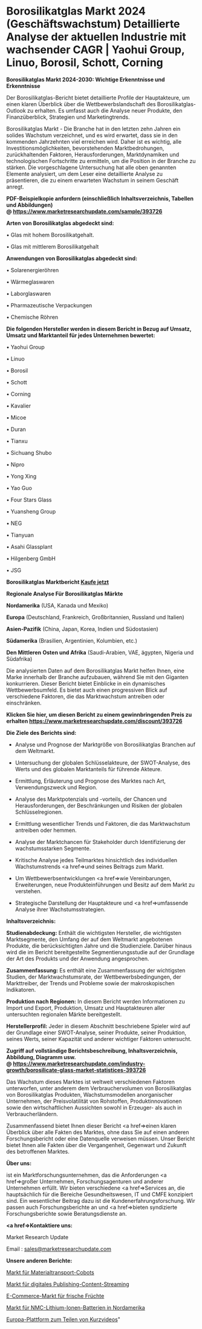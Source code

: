 # Borosilikatglas Markt 2024 (Geschäftswachstum) Detaillierte Analyse der aktuellen Industrie mit wachsender CAGR | Yaohui Group, Linuo, Borosil, Schott, Corning

<strong>Borosilikatglas Markt 2024-2030: Wichtige Erkenntnisse und Erkenntnisse</strong>

Der Borosilikatglas-Bericht bietet detaillierte Profile der Hauptakteure, um einen klaren Überblick über die Wettbewerbslandschaft des Borosilikatglas-Outlook zu erhalten. Es umfasst auch die Analyse neuer Produkte, den Finanzüberblick, Strategien und Marketingtrends.

Borosilikatglas Markt - Die Branche hat in den letzten zehn Jahren ein solides Wachstum verzeichnet, und es wird erwartet, dass sie in den kommenden Jahrzehnten viel erreichen wird. Daher ist es wichtig, alle Investitionsmöglichkeiten, bevorstehenden Marktbedrohungen, zurückhaltenden Faktoren, Herausforderungen, Marktdynamiken und technologischen Fortschritte zu ermitteln, um die Position in der Branche zu stärken. Die vorgeschlagene Untersuchung hat alle oben genannten Elemente analysiert, um dem Leser eine detaillierte Analyse zu präsentieren, die zu einem erwarteten Wachstum in seinem Geschäft anregt.

<strong><b>PDF-Beispielkopie anfordern (einschließlich Inhaltsverzeichnis, Tabellen und Abbildungen) @ </b></strong><strong><a href=https://www.marketresearchupdate.com/sample/393726><strong>https://www.marketresearchupdate.com/sample/393726</u></a></strong></strong>

<strong>Arten von Borosilikatglas abgedeckt sind:</strong>

• Glas mit hohem Borosilikatgehalt.

• Glas mit mittlerem Borosilikatgehalt

<strong>Anwendungen von Borosilikatglas abgedeckt sind:</strong>

• Solarenergieröhren

• Wärmeglaswaren

• Laborglaswaren

• Pharmazeutische Verpackungen

• Chemische Röhren

<strong>Die folgenden Hersteller werden in diesem Bericht in Bezug auf Umsatz, Umsatz und Marktanteil für jedes Unternehmen bewertet:</strong>

• Yaohui Group

• Linuo

• Borosil

• Schott

• Corning

• Kavalier

• Micoe

• Duran

• Tianxu

• Sichuang Shubo

• Nipro

• Yong Xing

• Yao Guo

• Four Stars Glass

• Yuansheng Group

• NEG

• Tianyuan

• Asahi Glassplant

• Hilgenberg GmbH

• JSG

<strong>Borosilikatglas Marktbericht <a href=https://www.marketresearchupdate.com/buynow/393726>Kaufe jetzt</a></strong>

<strong>Regionale Analyse Für Borosilikatglas Märkte</strong>

<strong>Nordamerika</strong> (USA, Kanada und Mexiko)

<strong>Europa</strong> (Deutschland, Frankreich, Großbritannien, Russland und Italien)

<strong>Asien-Pazifik</strong> (China, Japan, Korea, Indien und Südostasien)

<strong>Südamerika</strong> (Brasilien, Argentinien, Kolumbien, etc.)

<strong>Den Mittleren</strong> <strong>Osten und Afrika</strong> (Saudi-Arabien, VAE, ägypten, Nigeria und Südafrika)

Die analysierten Daten auf dem Borosilikatglas Markt helfen Ihnen, eine Marke innerhalb der Branche aufzubauen, während Sie mit den Giganten konkurrieren. Dieser Bericht bietet Einblicke in ein dynamisches Wettbewerbsumfeld. Es bietet auch einen progressiven Blick auf verschiedene Faktoren, die das Marktwachstum antreiben oder einschränken.

<strong>Klicken Sie hier, um diesen Bericht zu einem gewinnbringenden Preis zu erhalten
</strong><strong><a href=https://www.marketresearchupdate.com/discount/393726>https://www.marketresearchupdate.com/discount/393726</b></u></strong></a>

<strong>Die Ziele des Berichts sind:</strong>

- Analyse und Prognose der Marktgröße von Borosilikatglas Branchen auf dem Weltmarkt.

- Untersuchung der globalen Schlüsselakteure, der SWOT-Analyse, des Werts und des globalen Marktanteils für führende Akteure.

- Ermittlung, Erläuterung und Prognose des Marktes nach Art, Verwendungszweck und Region.

- Analyse des Marktpotenzials und -vorteils, der Chancen und Herausforderungen, der Beschränkungen und Risiken der globalen Schlüsselregionen.

- Ermittlung wesentlicher Trends und Faktoren, die das Marktwachstum antreiben oder hemmen.

- Analyse der Marktchancen für Stakeholder durch Identifizierung der wachstumsstarken Segmente.

- Kritische Analyse jedes Teilmarktes hinsichtlich des individuellen Wachstumstrends <a href=>und</a> seines Beitrags zum Markt.

- Um Wettbewerbsentwicklungen <a href=>wie</a> Vereinbarungen, Erweiterungen, neue Produkteinführungen und Besitz auf dem Markt zu verstehen.

- Strategische Darstellung der Hauptakteure und <a href=>umfas</a>sende Analyse ihrer Wachstumsstrategien.

<strong>Inhaltsverzeichnis:</strong>

<strong>Studienabdeckung:</strong> Enthält die wichtigsten Hersteller, die wichtigsten Marktsegmente, den Umfang der auf dem Weltmarkt angebotenen Produkte, die berücksichtigten Jahre und die Studienziele. Darüber hinaus wird die im Bericht bereitgestellte Segmentierungsstudie auf der Grundlage der Art des Produkts und der Anwendung angesprochen.

<strong>Zusammenfassung:</strong> Es enthält eine Zusammenfassung der wichtigsten Studien, der Marktwachstumsrate, der Wettbewerbsbedingungen, der Markttreiber, der Trends und Probleme sowie der makroskopischen Indikatoren.

<strong>Produktion nach Regionen:</strong> In diesem Bericht werden Informationen zu Import und Export, Produktion, Umsatz und Hauptakteuren aller untersuchten regionalen Märkte bereitgestellt.

<strong>Herstellerprofil:</strong> Jeder in diesem Abschnitt beschriebene Spieler wird auf der Grundlage einer SWOT-Analyse, seiner Produkte, seiner Produktion, seines Werts, seiner Kapazität und anderer wichtiger Faktoren untersucht.

<strong><b>Zugriff auf vollständige Berichtsbeschreibung, Inhaltsverzeichnis, Abbildung, Diagramm usw. @ </b></strong><strong><a href=https://www.marketresearchupdate.com/industry-growth/borosilicate-glass-market-statistices-393726>https://www.marketresearchupdate.com/industry-growth/borosilicate-glass-market-statistices-393726</a></strong>

Das Wachstum dieses Marktes ist weltweit verschiedenen Faktoren unterworfen, unter anderem dem Verbrauchervolumen von Borosilikatglas von Borosilikatglas Produkten, Wachstumsmodellen anorganischer Unternehmen, der Preisvolatilität von Rohstoffen, Produktinnovationen sowie den wirtschaftlichen Aussichten sowohl in Erzeuger- als auch in Verbraucherländern.

Zusammenfassend bietet Ihnen dieser Bericht <a href=>einen</a> klaren Überblick über alle Fakten des Marktes, ohne dass Sie auf einen anderen Forschungsbericht oder eine Datenquelle verweisen müssen. Unser Bericht bietet Ihnen alle Fakten über die Vergangenheit, Gegenwart und Zukunft des betroffenen Marktes.

<strong>Über uns:</strong>

 ist ein Marktforschungsunternehmen, das die Anforderungen <a href=>großer</a> Unternehmen, Forschungsagenturen und anderer Unternehmen erfüllt. Wir bieten verschiedene <a href=>Services</a> an, die hauptsächlich für die Bereiche Gesundheitswesen, IT und CMFE konzipiert sind. Ein wesentlicher Beitrag dazu ist die Kundenerfahrungsforschung. Wir passen auch Forschungsberichte an und <a href=>bieten</a> syndizierte Forschungsberichte sowie Beratungsdienste an.

<strong><a href=>Kontaktiere uns:</a></strong>

Market Research Update

Email : sales@marketresearchupdate.com

<strong>Unsere anderen Berichte:</strong>

<a href=https://www.linkedin.com/pulse/material-handling-cobots-market-expected-witness>Markt für Materialtransport-Cobots</a>

<a href=https://www.linkedin.com/pulse/digital-publishing-content-streaming-market-1f>Markt für digitales Publishing-Content-Streaming</a>

<a href=https://www.linkedin.com/pulse/fruit-fresh-e-commerce-market-sizing-up-anticipating-trends>E-Commerce-Markt für frische Früchte</a>

<a href=https://www.linkedin.com/pulse/north-america-nmc-lithium-ion-batteries-market>Markt für NMC-Lithium-Ionen-Batterien in Nordamerika</a>

<a href=https://www.linkedin.com/pulse/europe-short-video-sharing-platform>Europa-Plattform zum Teilen von Kurzvideos</a>"
